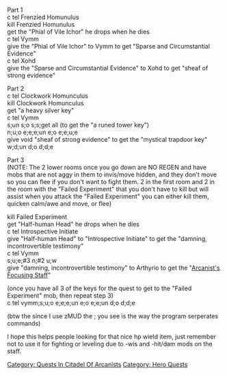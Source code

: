 Part 1  
c tel Frenzied Homunulus  
kill Frenzied Homunulus  
get the "Phial of Vile Ichor" he drops when he dies  
c tel Vymm  
give the "Phial of Vile Ichor" to Vymm to get "Sparse and Circumstantial
Evidence"  
c tel Xohd  
give the "Sparse and Circumstantial Evidence" to Xohd to get "sheaf of
strong evidence"

  

Part 2  
c tel Clockwork Homunculus  
kill Clockwork Homunculus  
get "a heavy silver key"  
c tel Vymm  
s;un s;o s;s;get all (to get the "a runed tower key")  
n;u;o e;e;e;un e;o e;e;u;e  
give void "sheaf of strong evidence" to get the "mystical trapdoor
key"  
w;d;un d;o d;d;e

  

Part 3  
(NOTE: The 2 lower rooms once you go down are NO REGEN and have mobs
that are not aggy in them to invis/move hidden, and they don't move so
you can flee if you don't want to fight them. 2 in the first room and 2
in the room with the "Failed Experiment" that you don't have to kill but
will assist when you attack the "Failed Experiment" you can either kill
them, quicken calm/awe and move, or flee)

kill Failed Experiment  
get "Half-human Head" he drops when he dies  
c tel Introspective Initiate  
give "Half-human Head" to "Introspective Initiate" to get the "damning,
incontrovertible testimony"  
c tel Vymm  
s;u;e;#3 n;#2 u;w  
give "damning, incontrovertible testimony" to Arthyrio to get the
"[Arcanist's Focusing Staff](Arcanist's_Focusing_Staff "wikilink")"

  

(once you have all 3 of the keys for the quest to get to the "Failed
Experiment" mob, then repeat step 3)  
c tel vymm;s;u;o e;e;e;un e;o e;e;un d;o d;d;e

  

(btw the since I use zMUD the ; you see is the way the program
serperates commands)

I hope this helps people looking for that nice hp wield item, just
remember not to use it for fighting or leveling due to -wis and -hit/dam
mods on the staff.

[Category: Quests In Citadel Of
Arcanists](Category:_Quests_In_Citadel_Of_Arcanists "wikilink")
[Category: Hero Quests](Category:_Hero_Quests "wikilink")
